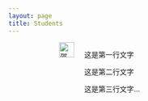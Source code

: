 ```yaml
---
layout: page
title: Students
---
```


<div style="display: flex; align-items: flex-start; gap: 20px;">
  <img src="https://github.com/user-attachments/assets/1daff0d0-ac71-4ec1-b012-9f313b756c02" alt="邵鑫" style="width: 30; height: auto;margin-left: 100px;">
  <div>
    <p>这是第一行文字</p>
    <p>这是第二行文字</p>
    <p>这是第三行文字...</p>
  </div>
</div>
